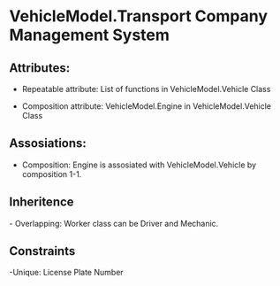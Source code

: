 # VehicleModel.Transport Company Management System

<h2>Attributes:</h2>

- Repeatable attribute: List of functions in VehicleModel.Vehicle Class

- Composition attribute: VehicleModel.Engine in VehicleModel.Vehicle Class

<h2>Assosiations:</h2>

- Composition: Engine is assosiated with VehicleModel.Vehicle by composition 1-1.

<h2>Inheritence</h2>
- Overlapping: Worker class can be Driver and Mechanic.

<h2>Constraints</h2>
-Unique: License Plate Number
